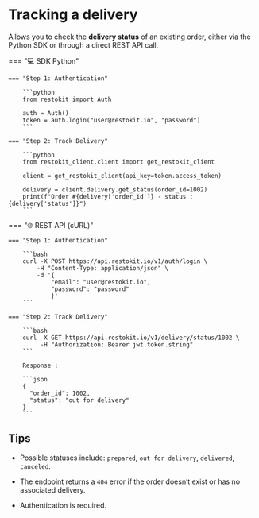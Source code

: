 # Tracking a delivery

Allows you to check the **delivery status** of an existing order, either via the Python SDK or through a direct REST API call.

=== "💻 SDK Python"

    === "Step 1: Authentication"

        ```python
        from restokit import Auth

        auth = Auth()
        token = auth.login("user@restokit.io", "password")
        ```

    === "Step 2: Track Delivery"

        ```python
        from restokit_client.client import get_restokit_client

        client = get_restokit_client(api_key=token.access_token)

        delivery = client.delivery.get_status(order_id=1002)
        print(f"Order #{delivery['order_id']} - status : {delivery['status']}")
        ```

=== "🌐 REST API (cURL)"

    === "Step 1: Authentication"

        ```bash
        curl -X POST https://api.restokit.io/v1/auth/login \
            -H "Content-Type: application/json" \
            -d '{
                "email": "user@restokit.io",
                "password": "password"
                }'
        ```

    === "Step 2: Track Delivery"

        ```bash
        curl -X GET https://api.restokit.io/v1/delivery/status/1002 \
             -H "Authorization: Bearer jwt.token.string"
        ```

        Response :

        ```json
        {
          "order_id": 1002,
          "status": "out for delivery"
        }
        ```

## Tips

- Possible statuses include: `prepared`, `out for delivery`, `delivered`, `canceled`.

- The endpoint returns a `404` error if the order doesn’t exist or has no associated delivery.

- Authentication is required.
